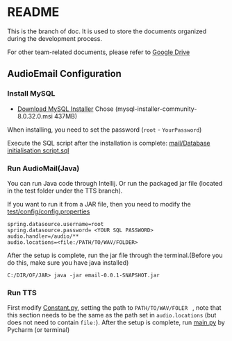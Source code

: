 # README

This is the branch of doc. It is used to store the documents organized during the development process.

For other team-related documents, please refer to [Google Drive](https://drive.google.com/drive/folders/1L_B7ax4ZjqrkdyzbJagLgAt-GhVxp-QS?usp=sharing)


## AudioEmail Configuration

### Install MySQL

* [Download MySQL Installer](https://dev.mysql.com/downloads/installer/) Chose (mysql-installer-community-8.0.32.0.msi 437MB)

When installing, you need to set the password (`root` - `YourPassword`)

Execute the SQL script after the installation is complete:  [mail/Database initialisation script.sql](https://git.shefcompsci.org.uk/com6103-2022-23/team02/project/-/blob/project/mail/Database%20initialisation%20script.sql)


### Run AudioMail(Java)

You can run Java code through Intellij. Or run the packaged jar file (located in the test folder under the TTS branch).

If you want to run it from a JAR file, then you need to modify the [test/config/config.properties](https://git.shefcompsci.org.uk/com6103-2022-23/team02/project/-/blob/project/TTS/test/config/config.properties)

```shell
spring.datasource.username=root
spring.datasource.password= <YOUR SQL PASSWORD>
audio.handler=/audio/**
audio.locations=<file:/PATH/TO/WAV/FOLDER>
```

After the setup is complete, run the jar file through the terminal.(Before you do this, make sure you have java installed)

```shell
C:/DIR/OF/JAR> java -jar email-0.0.1-SNAPSHOT.jar
```

### Run TTS

First modify [Constant.py](https://git.shefcompsci.org.uk/com6103-2022-23/team02/project/-/blob/project/TTS/Constant.py), setting the path to `PATH/TO/WAV/FOLER ​` , note that this section needs to be the same as the path set in `audio.locations` (but does not need to contain `file:`). After the setup is complete, run [main.py](https://git.shefcompsci.org.uk/com6103-2022-23/team02/project/-/blob/project/TTS/main.py) by Pycharm (or terminal)
